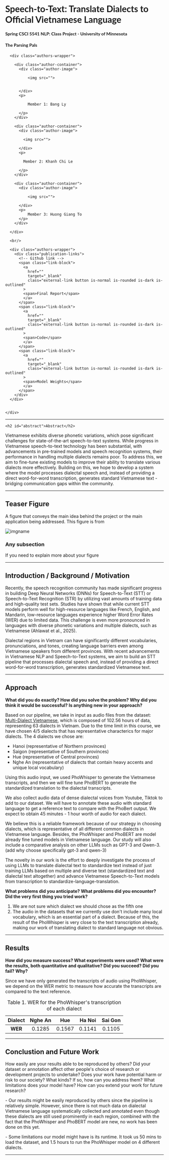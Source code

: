 <!--<!DOCTYPE html>-->
<!-- saved from url=(0014)about:internet -->
<html lang=" en-US"><head><meta http-equiv="Content-Type" content="text/html; charset=UTF-8">
  
  <meta http-equiv="X-UA-Compatible" content="IE=edge">
  <meta name="viewport" content="width=device-width, initial-scale=1">
  <title>NLP Class Project | Spring 2025 CSCI 5541 | University of Minnesota</title>

  <link rel="stylesheet" href="./files/bulma.min.css" />

  <link rel="stylesheet" href="./files/styles.css">
  <link rel="preconnect" href="https://fonts.gstatic.com/">
  <link href="./files/css2" rel="stylesheet">
  <link href="./files/css" rel="stylesheet">


  <base href="." target="_blank"></head>


<body>
  <div>
    <div class="wrapper">
      <h1 style="font-family: &#39;Lato&#39;, sans-serif;">Speech-to-Text: Translate Dialects to Official Vietnamese Language</h1>
      <h4 style="font-family: &#39;Lato&#39;, sans-serif; ">Spring CSCI 5541 NLP: Class Project - University of Minnesota</h4>
      <h4 style="font-family: &#39;Lato&#39;, sans-serif; ">The Parsing Pals</h4>

      <div class="authors-wrapper">
        
        <div class="author-container">
          <div class="author-image">
                        
              <img src="">
            
            
          </div>
          <p>
                        
              Member 1: Bang Ly
            
          </p>
        </div>
        
        <div class="author-container">
          <div class="author-image">
            
            <img src="">
            
          </div>
          <p>
            
            Member 2: Khanh Chi Le
            
          </p>
        </div>
        
        <div class="author-container">
          <div class="author-image">
            
              <img src="">            
            
          </div>
          <p>
              Member 3: Huong Giang To
          </p>
        </div>
        
<!--         <div class="author-container">
          <div class="author-image">
                        
              <img src="">
            
          </div>
          <p>
            Member 4
          </p>
        </div> -->
        
      </div>

      <br/>

      <div class="authors-wrapper">
        <div class="publication-links">
          <!-- Github link -->
          <span class="link-block">
            <a
              href=""
              target="_blank"
              class="external-link button is-normal is-rounded is-dark is-outlined"
            >
            <span>Final Report</span>
            </a>
          </span>
          <span class="link-block">
            <a
              href=""
              target="_blank"
              class="external-link button is-normal is-rounded is-dark is-outlined"
            >
            <span>Code</span>
            </a>
          </span>      
          <span class="link-block">
            <a
              href=""
              target="_blank"
              class="external-link button is-normal is-rounded is-dark is-outlined"
            >
            <span>Model Weights</span>
            </a>
          </span>              
        </div>
      </div>


    </div>
  </div>





  
  


  <div class="wrapper">
    <hr>
    
    <h2 id="abstract">Abstract</h2>

<p>
  Vietnamese exhibits diverse phonetic variations, which pose significant challenges for state-of-the-art speech-to-text systems. 
  While progress in Vietnamese speech-to-text technology has been substantial, with advancements in pre-trained models and speech recognition systems, 
  their performance in handling multiple dialects remains poor. To address this, we aim to fine-tune existing models to improve their ability to translate various dialects more effectively. 
  Building on this, we hope to develop a system where the model processes dialectal speech and, instead of providing a direct word-for-word transcription, generates standard Vietnamese text 
  -  bridging communication gaps within the community.
</p>

<hr>

<h2 id="teaser">Teaser Figure</h2>

<p>A figure that conveys the main idea behind the project or the main application being addressed. This figure is from</p>

<p class="sys-img"><img src="./files/teaser.png" alt="imgname"></p>


<h3 id="the-timeline-and-the-highlights">Any subsection</h3>

<p>If you need to explain more about your figure</p>

<hr>

<h2 id="introduction">Introduction / Background / Motivation</h2>

<p>
 
Recently, the speech recognition community has made significant progress in building Deep Neural Networks (DNNs) for Speech-to-Text (STT) or
Speech-to-Text Recognition (STR) by utilizing vast amounts of training data and high-quality test sets.
Studies have shown that while current STT models perform well for high-resource languages
like French, English, and Mandarin, low-resource languages experience higher Word Error Rates
(WER) due to limited data. This challenge is even more pronounced in languages with diverse
phonetic variations and multiple dialects, such as Vietnamese (Ahlawat et al., 2025). 
</p>
<p>
Dialectal regions in Vietnam can have significantly different vocabularies, pronunciations, and tones, creating language
barriers even among Vietnamese speakers from different provinces. With recent advancements in Vietnamese NLP and Speech-to-Text systems, we aim to build
an STT pipeline that processes dialectal speech and, instead of providing a direct word-for-word transcription, generates standardized Vietnamese text.
</p>

<hr>

<h2 id="approach">Approach</h2>

<p>
<b>What did you do exactly? How did you solve the problem? Why did you think it would be successful? Is anything new in your approach?</b>
</p>

<p>
Based on our pipeline, we take in input as audio files from the dataset: <a href="https://huggingface.co/datasets/nguyendv02/ViMD_Dataset">Multi-Dialect Vietnamese</a>, which is composed of 102.56 hours of data, representing 63 dialects in Vietnam. 
Due to the time limit in this course, we have chosen 4/5 dialects that has representative characterics for major dialects. The 4 dialects we chose are: 
<ul>
  <li>Hanoi (representative of Northern provinces)</li>
  <li>Saigon (representative of Southern provinces)</li>
  <li>Hue (representative of Central provinces)</li>
  <li>Nghe An (representative of dialects that contain heavy accents and unique local vocabulary) </li> 
</ul>
</p>
<p>
Using this audio input, we used PhoWhisper to generate the Vietnamese transcripts, and then we will fine tune PhoBERT to
generate the standardized translation to the dialectal transcripts.
</p>
<p>
We also collect audio data of dense dialectal voices from Youtube, Tiktok to add to our dataset. We will have to annotate these audio with standard language to get a reference text to compare with the PhoBert output. We expect to obtain 45 minutes - 1 hour worth of audio for each dialect.
</p>
<p>
We believe this is a reliable framework because of our strategy in choosing dialects, which is representative of all different common dialects in Vietnamese language.
Besides, the PhoWhisper and PhoBERT are model already fine tuned models in Vietnamese language. Our study will also include a comparative analysis on other LLMs such as 
GPT-3 and Qwen-3. (add why choose specifically gpt-3 and qwen-3)
</p>
<p>
The novelty in our work is the effort to deeply investigate the process of using LLMs to translate dialectal text to standardize text instead of just training LLMs based on multiple and diverse text (standardized text and dialectal text altogether)
and advance Vietnamese Speech-to-Text models from transcription to standardize-language-translation. 

</p>

<p>
<b>What problems did you anticipate? What problems did you encounter? Did the very first thing you tried work?</b>
</p>

<p>
<ol>
  <li>We are not sure which dialect we should chose as the fifth one </li>
  <li>The audio in the datasets that we currently use don't include many local vocabulary, which is an essential part of a dialect. Because of this, the result of the PhoWhisper is very close to the text transcription already, making our work of translating dialect to standard language not obvious.</li>
</ol>
</p>

<hr>
    
<h2 id="results">Results</h2>
<p>
<b>How did you measure success? What experiments were used? What were the results, both quantitative and qualitative? Did you succeed? Did you fail? Why?</b>
</p>
<p>
  Since we have only generated the transcripts of audio using PhoWhisper, we depend on the WER metric to measure how accurate the transcripts are compared to the text reference. 
</p>
<table>
  <thead>
    <tr>
      <th style="text-align: center"><strong>Dialect</strong></th>
      <th style="text-align: center">Nghe An</th>
      <th style="text-align: center">Hue</th>
      <th style="text-align: center">Ha Noi</th>
      <th style="text-align: center">Sai Gon</th>
    </tr>
  </thead>
  <tbody>
    <tr>
      <td style="text-align: center"><strong>WER</strong></td>
      <td style="text-align: center">0.1285</td>
      <td style="text-align: center">0.1567</td>
      <td style="text-align: center">0.1141</td>
      <td style="text-align: center">0.1105</td>
    </tr>
  </tbody>
  <caption>Table 1. WER for the PhoWhisper's transcription of each dialect</caption>
</table>
<!-- <br>
<div style="text-align: center;">
<img style="height: 300px;" alt="" src="./files/results.png">
</div>
<br><br> -->

<hr>



<h2 id="conclusion">Conclustion and Future Work</h2>
<p>

  How easily are your results able to be reproduced by others?
  Did your dataset or annotation affect other people's choice of research or development projects to undertake?
  Does your work have potential harm or risk to our society? What kinds? If so, how can you address them?
  What limitations does your model have? How can you extend your work for future research?</p>

<p>
  - Our results might be easily reproduced by others since the pipeline is relatively simple. However, since there is not much data 
  on dialectal Vietnamese language systematically collected and annotated even though these dialects are still used prominently in each region, 
  combined with the fact that the PhoWhisper and PhoBERT model are new, no work has been done on this yet.
</p>
<p>
  - Some limitations our model might have is its runtime. It took us 50 mins to load the dataset, and 1.5 hours to run the PhoWhisper model on 
  4 different dialects. 

</p>
<hr>


  </div>
  


</body></html>
